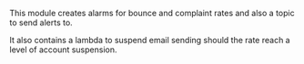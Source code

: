 This module creates alarms for bounce and complaint rates and also a topic to send alerts to.

It also contains a lambda to suspend email sending should the rate reach a level of account suspension. 